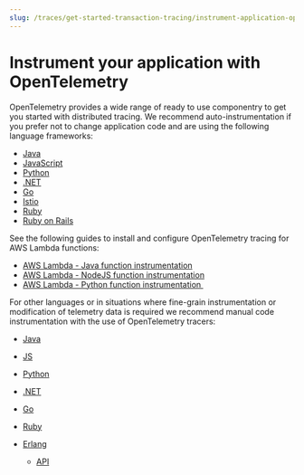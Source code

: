 ```yaml
---
slug: /traces/get-started-transaction-tracing/instrument-application-opentelemetry
---
```


# Instrument your application with OpenTelemetry

OpenTelemetry provides a wide range of ready to use componentry to get you started with distributed tracing. We recommend auto-instrumentation if you prefer not to change application code and are using the following language frameworks:

* [Java](01Instrument_your_application_with_OpenTelemetry/Java_OpenTelemetry_auto-instrumentation.md "Java OpenTelemetry auto-instrumentation")
* [JavaScript](01Instrument_your_application_with_OpenTelemetry/JavaScript_OpenTelemetry_auto-instrumentation.md "JavaScript OpenTelemetry auto-instrumentation")
* [Python](01Instrument_your_application_with_OpenTelemetry/Python_OpenTelemetry_auto-instrumentation.md "Python OpenTelemetry auto-instrumentation")
* [.NET](01Instrument_your_application_with_OpenTelemetry/.NET_OpenTelemetry_auto-instrumentation.md ".NET OpenTelemetry auto-instrumentation")
* [Go](01Instrument_your_application_with_OpenTelemetry/Go_OpenTelemetry_auto-instrumentation.md "Go OpenTelemetry auto-instrumentation")
* [Istio](01Instrument_your_application_with_OpenTelemetry/Istio_OpenTelemetry_auto-instrumentation.md "Istio OpenTelemetry auto-instrumentation")
* [Ruby](01Instrument_your_application_with_OpenTelemetry/Ruby_OpenTelemetry_auto-instrumentation.md "Ruby OpenTelemetry auto-instrumentation")
* [Ruby on
    Rails](01Instrument_your_application_with_OpenTelemetry/Ruby_on_Rails_OpenTelemetry_auto-instrumentation.md "Ruby on Rails OpenTelemetry auto-instrumentation")

See the following guides to install and configure OpenTelemetry tracing
for AWS Lambda functions:

* [AWS Lambda - Java function instrumentation](01Instrument_your_application_with_OpenTelemetry/AWS_Lambda_-_Java_function_instrumentation_with_Sumo_Logic_tracing.md "AWS Lambda - Java function instrumentation with Sumo Logic tracing")
* [AWS Lambda - NodeJS function instrumentation](01Instrument_your_application_with_OpenTelemetry/AWS_Lambda_-_NodeJS_function_instrumentation_with_Sumo_Logic_tracing.md "AWS Lambda - NodeJS function instrumentation with Sumo Logic tracing")
* [AWS Lambda - Python function instrumentation ](01Instrument_your_application_with_OpenTelemetry/AWS_Lambda_-_Python_function_instrumentation_with_Sumo_Logic_tracing.md "AWS Lambda - Python function instrumentation with Sumo Logic tracing")

For other languages or in situations where fine-grain instrumentation or modification of telemetry data is required we recommend manual code instrumentation with the use of OpenTelemetry tracers:

* [Java](https://github.com/open-telemetry/opentelemetry-java "https://github.com/open-telemetry/opentelemetry-java")
* [JS](https://github.com/open-telemetry/opentelemetry-js "https://github.com/open-telemetry/opentelemetry-js")
* [Python](https://github.com/open-telemetry/opentelemetry-python "https://github.com/open-telemetry/opentelemetry-python")
* [.NET](https://github.com/open-telemetry/opentelemetry-dotnet "https://github.com/open-telemetry/opentelemetry-dotnet")
* [Go](https://github.com/open-telemetry/opentelemetry-go "https://github.com/open-telemetry/opentelemetry-go")
* [Ruby](https://github.com/open-telemetry/opentelemetry-ruby "https://github.com/open-telemetry/opentelemetry-ruby")
* [Erlang](https://github.com/open-telemetry/opentelemetry-erlang "https://github.com/open-telemetry/opentelemetry-erlang")

  * [API](https://github.com/open-telemetry/opentelemetry-erlang-api "https://github.com/open-telemetry/opentelemetry-erlang-api")
